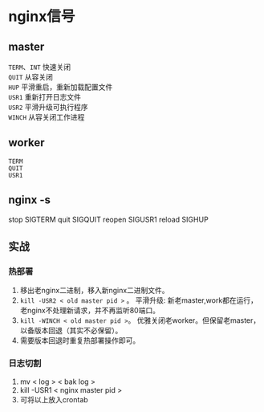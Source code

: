 # nginx信号

## master
`TERM`、`INT` 快速关闭  
`QUIT` 从容关闭  
`HUP` 平滑重启，重新加载配置文件  
`USR1` 重新打开日志文件  
`USR2` 平滑升级可执行程序  
`WINCH` 从容关闭工作进程  

## worker
`TERM`  
`QUIT`  
`USR1`  

## nginx -s
stop    SIGTERM
quit    SIGQUIT
reopen  SIGUSR1
reload  SIGHUP

## 实战
### 热部署
1. 移出老nginx二进制，移入新nginx二进制文件。
2. `kill -USR2 < old master pid >` 。 平滑升级: 新老master,work都在运行，老nginx不处理新请求，并不再监听80端口。
3. `kill -WINCH < old master pid >`。 优雅关闭老worker。但保留老master，以备版本回退（其实不必保留）。
4. 需要版本回退时重复热部署操作即可。

### 日志切割
1. mv < log > < bak log >
2. kill -USR1 < nginx master pid >
3. 可将以上放入crontab